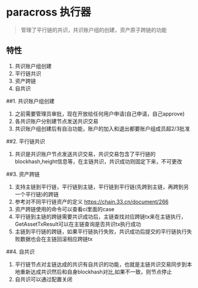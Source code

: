# paracross 执行器 
>管理了平行链的共识，共识账户组的创建，资产原子跨链的功能

## 特性
 1. 共识账户组创建
 1. 平行链共识
 1. 资产跨链
 1. 自共识

##1. 共识账户组创建
1. 之前需要管理员审批，现在开放给任何用户申请(自己申请，自己approve)
1. 各共识账户分别建节点发送共识交易
1. 共识账户组创建后有自治功能，账户的加入和退出都要账户组成员超2/3批准

##2. 平行链共识
1. 共识是共识账户节点发送共识交易，共识交易包含了平行链的blockhash,height信息等，在主链共识，共识成功则固定下来，不可更改


##3. 资产跨链
1. 支持主链到平行链，平行链到主链，平行链到平行链(先跨到主链，再跨到另一个平行链)的跨链
2. 参考对不同平行链资产的定义 https://chain.33.cn/document/266
3. 资产跨链使用的命令可以查看ci里面的case
4. 平行链到主链的跨链需要共识成功后，主链查找对应跨链tx来在主链执行，GetAssetTxResult可以在主链查询是否共识tx执行成功
5. 主链到平行链的跨链，如果平行链执行失败，共识成功后提交的平行链执行失败数据也会在主链回滚相应跨链tx

##4. 自共识
1. 平行链节点对主链达成的共识有自共识的功能，也就是主链共识交易同步到本地重新达成共识然后和自身blockhash对比,如果不一致，则节点停止
1. 自共识可以通过配置关闭
